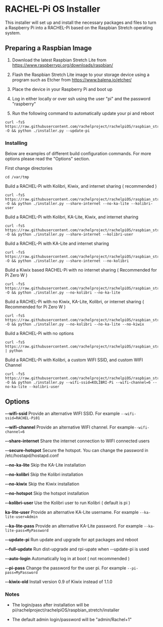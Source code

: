 # RACHEL-Pi OS Installer

This installer will set up and install the necessary packages and files to turn a Raspberry Pi into a RACHEL-Pi based on the Raspbian Stretch operating system.  

## Preparing a Raspbian Image

1. Download the latest Raspbian Stretch Lite from https://www.raspberrypi.org/downloads/raspbian/

2. Flash the Raspbian Stretch Lite image to your storage device using a program such as Etcher from https://www.balena.io/etcher/

3. Place the device in your Raspberry Pi and boot up 

4. Log in either locally or over ssh using the user "pi" and the password "raspberry"

5. Run the following command to automatically update your pi and reboot

```
curl -fsS https://raw.githubusercontent.com/rachelproject/rachelpiOS/raspbian_stretch/installer.py -O && python ./installer.py --update-pi
```

### Installing

Below are examples of different build configuration commands. For more options please read the "Options" section.

First change directories 

```cd /var/tmp```

Build a RACHEL-Pi with Kolibri, Kiwix, and internet sharing ( recommended )

```
curl -fsS https://raw.githubusercontent.com/rachelproject/rachelpiOS/raspbian_stretch/installer.py -O && python ./installer.py --share-internet --no-ka-lite --kolibri-user
```

Build a RACHEL-Pi with Kolibri, KA-Lite, Kiwix, and internet sharing

```
curl -fsS https://raw.githubusercontent.com/rachelproject/rachelpiOS/raspbian_stretch/installer.py -O && python ./installer.py --share-internet --kolibri-user
```

Build a RACHEL-Pi with KA-Lite and internet sharing   

```
curl -fsS https://raw.githubusercontent.com/rachelproject/rachelpiOS/raspbian_stretch/installer.py -O && python ./installer.py --share-internet --no-kolibri
```

Build a Kiwix based RACHEL-Pi with no internet sharing ( Recommended for Pi Zero W ) 

```
curl -fsS https://raw.githubusercontent.com/rachelproject/rachelpiOS/raspbian_stretch/installer.py -O && python ./installer.py --no-kolibri --no-ka-lite
```

Build a RACHEL-Pi with no Kiwix, KA-Lite, Kolibri, or internet sharing ( Recommended for Pi Zero W ) 

```
curl -fsS https://raw.githubusercontent.com/rachelproject/rachelpiOS/raspbian_stretch/installer.py -O && python ./installer.py --no-kolibri --no-ka-lite --no-kiwix
```

Build a RACHEL-Pi with no options

```
curl -fsS https://raw.githubusercontent.com/rachelproject/rachelpiOS/raspbian_stretch/installer.py | python
```

Build a RACHEL-Pi with Kolibri, a custom WIFI SSID, and custom WIFI Channel

```
curl -fsS https://raw.githubusercontent.com/rachelproject/rachelpiOS/raspbian_stretch/installer.py -O && python ./installer.py --wifi-ssid=KOLIBRI-Pi --wifi-channel=6 --no-ka-lite --kolibri-user
```

## Options

**--wifi-ssid**
Provide an alternative WIFI SSID. For example ```--wifi-ssid=RACHEL-Pi01```

**--wifi-channel**
Provide an alternative WIFI channel. For example```--wifi-channel=6```

**--share-internet**
Share the internet connection to WIFI connected users

**--secure-hotspot**
Secure the hotspot. You can change the password in /etc/hostapd/hostapd.conf

**--no-ka-lite**
Skip the KA-Lite installation

**--no-kolibri**
Skip the Kolibri installation

**--no-kiwix**
Skip the Kiwix installation

**--no-hotspot**
Skip the hotspot installation

**--kolibri-user**
Use the Kolibri user to run Kolibri ( default is pi ) 

**ka-lite-user**
Provide an alternative KA-Lite username. For example ```--ka-lite-user=Admin```

**--ka-lite-pass**
Provide an alternative KA-Lite password. For example ```--ka-lite-pass=MyPassword```

**--update-pi**
Run update and upgrade for apt packages and reboot 

**--full-update**
Run dist-upgrade and rpi-upate when --update-pi is used

**--auto-login**
Automatically log in at boot ( not recommended )

**--pi-pass**
Change the password for the user pi. For example ```--pi-pass=MyPassword```

**--kiwix-old**
Install version 0.9 of Kiwix instead of 1.1.0 


### Notes

* The login/pass after installation will be pi/rachelproject/rachelpiOS/raspbian_stretch/installer

* The default admin login/password will be "admin/Rachel+1"







